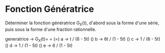<!SLIDE form=generatrice>
# Fonction Génératrice

Déterminer la fonction génératrice G<sub>X</sub>(t), d'abord sous la forme d'une série, puis sous la forme d'une fraction rationnelle.

generatrice -> G<sub>X</sub>(t)= =
    (=) a -> t / (6 - 5t)
    () b -> 6t / (1 - 5t)
    () c -> 1 / (6 - 5t)
    () d -> 1 / (1 - 5t)
    () e -> 6 / (1 - 5t)

~~~FORM:generatrice~~~